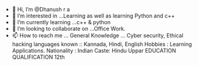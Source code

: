 - 👋 Hi, I’m @Dhanush r a
- 👀 I’m interested in ...Learning as well as learning Python and c++
- 🌱 I’m currently learning ...c++ & python
- 💞️ I’m looking to collaborate on ...Office Work.
- 📫 How to reach me ...
General Knowledge ... Cyber security, Ethical hacking 
languages known :: Kannada, Hindi, English
Hobbies : Learning Applications.
Nationality : Indian
Caste: Hindu Uppar
EDUCATION QUALIFICATION 12th

